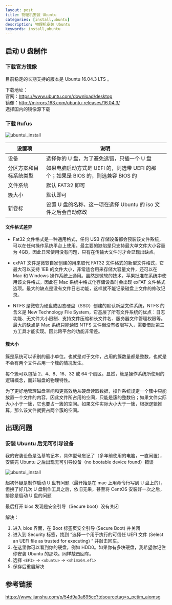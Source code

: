 ```yaml
---
layout: post
title: 物理机安装 Ubuntu
categories: [install,ubuntu]
description: 物理机安装 Ubuntu
keywords: install,ubuntu
---
```

## 启动 U 盘制作
### 下载官方镜像
目前稳定的长期支持的版本是 Ubuntu 16.04.3 LTS 。

下载地址：  
官网：<https://www.ubuntu.com/download/desktop>  
镜像：<http://mirrors.163.com/ubuntu-releases/16.04.3/>  
选择国内的镜像源下载

### 下载 Rufus
![ubuntui_install](https://cdn.jsdelivr.net/gh/Lewinz/lewinz.github.io@master/images/posts/ubuntu_install_1.png)

| 设置项  | 说明  |
| - | - |
| 设备 | 选择你的 U 盘，为了避免选错，只插一个 U 盘  |
| 分区方案和目标系统类型 | 如果电脑启动方式是 UEFI 的，则选带 UEFI 的那个；如果是 BIOS 的，则选兼容 BIOS 的  |
| 文件系统 | 默认 FAT32 即可  |
| 簇大小 | 默认即可  |
| 新卷标 | 设置 U 盘的名称，这一项在选择 Ubuntu 的 iso 文件之后会自动修改  |

#### 文件格式差异
- Fat32 文件格式是一种通用格式，任何 USB 存储设备都会预装该文件系统，可以在任何操作系统平台上使用。最主要的缺陷是只支持最大单文件大小容量为 4GB，因此日常使用没有问题，只有在传输大文件时才会显现出缺点。

- exFAT 文件是微软自家创建的用来取代 FAT32 文件格式的新型文件格式，它最大可以支持 1EB 的文件大小，非常适合用来存储大容量文件，还可以在 Mac 和 Windows 操作系统上通用。虽然是微软的技术，苹果批准在系统中使用该文件格式，因此在 Mac 系统中格式化存储设备时会出现 exFAT 文件格式选项。最大的缺点是没有文件日志功能，这样就不能记录磁盘上文件的修改记录。

- NTFS 是微软为硬盘或固态硬盘（SSD）创建的默认新型文件系统，NTFS 的含义是 New Technology File System，它基层了所有文件系统的优点：日志功能、无文件大小限制、支持文件压缩和长文件名、服务器文件管理权限等。最大的缺点是 Mac 系统只能读取 NTFS 文件但没有权限写入，需要借助第三方工具才能实现。因此跨平台的功能非常差。

#### 簇大小
簇是系统可以识别的最小单位。也就是对于文件，占用的簇数量都是整数，也就是不会有两个文件占用一个簇的情况发生。

每个簇可以包括 2、4、8、16、32 或 64 个扇区。显然，簇是操作系统所使用的逻辑概念，而非磁盘的物理特性。

为了更好地管理磁盘空间和更高效地从硬盘读取数据，操作系统规定一个簇中只能放置一个文件的内容，因此文件所占用的空间，只能是簇的整数倍；如果文件实际大小小于一簇，它也要占一簇的空间。如果文件实际大小大于一簇，根据逻辑推算，那么该文件就要占两个簇的空间。

## 出现问题
### 安装 Ubuntu 后无可引导设备
我的安装设备是弘基笔记本，具体型号忘记了（多年前使用的电脑，一直闲置），安装完 Ubuntu 之后出现无可引导设备（no bootable device found）错误

![ubuntui_install](https://cdn.jsdelivr.net/gh/Lewinz/lewinz.github.io@master/images/posts/ubuntu_install_2.jpg)

起初怀疑是制作启动 U 盘有问题（最开始是在 mac 上用命令行写到 U 盘上的），但换了好几次 U 盘制作工具之后，依旧无果，甚至将 CentOS 安装好一次之后，排除是启动 U 盘的问题

最后打开 bios 发现是安全引导（Secure boot）没有关闭

解决：  
1. 进入 bios 界面，在 Boot 标签页安全引导 (Secure Boot) 并关闭
2. 进入到 Security 标签，找到 “选择一个用于执行的可信任 UEFI 文件 (Select an UEFI file as trusted for executing) ” 并敲击回车。
3. 在这里你可以看到你的硬盘，例如 HDD0。如果你有多块硬盘，我希望你记住你安装 Ubuntu 的那块。同样敲击回车。
4. 选择 `<EFI>` -> `<ubuntu>` -> `<shimx64.efi>`
5. 保存后重启解决

## 参考链接
<https://www.jianshu.com/p/54d9a3a695cc?tdsourcetag=s_pctim_aiomsg>